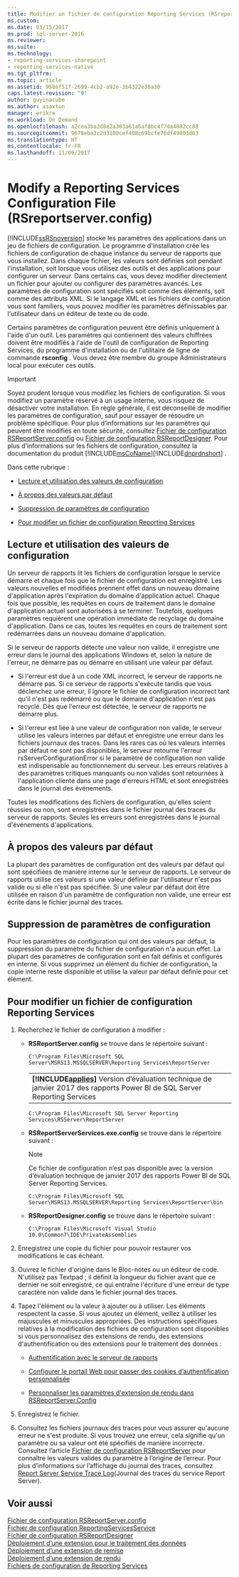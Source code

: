 ```yaml
---
title: Modifier un fichier de configuration Reporting Services (RSreportserver.config) | Microsoft Docs
ms.custom: 
ms.date: 03/15/2017
ms.prod: sql-server-2016
ms.reviewer: 
ms.suite: 
ms.technology:
- reporting-services-sharepoint
- reporting-services-native
ms.tgt_pltfrm: 
ms.topic: article
ms.assetid: 958ef51f-2699-4cb2-a92e-3b4322e36a30
caps.latest.revision: "9"
author: guyinacube
ms.author: asaxton
manager: erikre
ms.workload: On Demand
ms.openlocfilehash: a2cea3ba2d8e2a303a61a6af8bc4f7da4802cc88
ms.sourcegitcommit: 9678eba3c2d3100cef408c69bcfe76df49803d63
ms.translationtype: HT
ms.contentlocale: fr-FR
ms.lasthandoff: 11/09/2017
---
```

# <a name="modify-a-reporting-services-configuration-file-rsreportserverconfig"></a>Modify a Reporting Services Configuration File (RSreportserver.config)
  [!INCLUDE[ssRSnoversion](../../includes/ssrsnoversion-md.md)] stocke les paramètres des applications dans un jeu de fichiers de configuration. Le programme d'installation crée les fichiers de configuration de chaque instance du serveur de rapports que vous installez. Dans chaque fichier, les valeurs sont définies soit pendant l'installation, soit lorsque vous utilisez des outils et des applications pour configurer un serveur. Dans certains cas, vous devez modifier directement un fichier pour ajouter ou configurer des paramètres avancés. Les paramètres de configuration sont spécifiés soit comme des éléments, soit comme des attributs XML. Si le langage XML et les fichiers de configuration vous sont familiers, vous pouvez modifier les paramètres définissables par l'utilisateur dans un éditeur de texte ou de code.  
  
 Certains paramètres de configuration peuvent être définis uniquement à l'aide d'un outil. Les paramètres qui contiennent des valeurs chiffrées doivent être modifiés à l'aide de l'outil de configuration de Reporting Services, du programme d'installation ou de l'utilitaire de ligne de commande **rsconfig** . Vous devez être membre du groupe Administrateurs local pour exécuter ces outils.  
  
> [!IMPORTANT]  
>  Soyez prudent lorsque vous modifiez les fichiers de configuration. Si vous modifiez un paramètre réservé à un usage interne, vous risquez de désactiver votre installation. En règle générale, il est déconseillé de modifier les paramètres de configuration, sauf pour essayer de résoudre un problème spécifique. Pour plus d’informations sur les paramètres qui peuvent être modifiés en toute sécurité, consultez [Fichier de configuration RSReportServer.config](../../reporting-services/report-server/rsreportserver-config-configuration-file.md) ou [Fichier de configuration RSReportDesigner](../../reporting-services/report-server/rsreportdesigner-configuration-file.md). Pour plus d’informations sur les fichiers de configuration, consultez la documentation du produit [!INCLUDE[msCoName](../../includes/msconame-md.md)][!INCLUDE[dnprdnshort](../../includes/dnprdnshort-md.md)] .  
  
 Dans cette rubrique :  
  
-   [Lecture et utilisation des valeurs de configuration](#bkmk_read_values)  
  
-   [À propos des valeurs par défaut](#bkmk_default_values)  
  
-   [Suppression de paramètres de configuration](#bkmk_delete_config_settings)  
  
-   [Pour modifier un fichier de configuration Reporting Services](#bkmk_edit_configuation_file)  
  
##  <a name="bkmk_read_values"></a> Lecture et utilisation des valeurs de configuration  
 Un serveur de rapports lit les fichiers de configuration lorsque le service démarre et chaque fois que le fichier de configuration est enregistré. Les valeurs nouvelles et modifiées prennent effet dans un nouveau domaine d'application après l'expiration du domaine d'application actuel. Chaque fois que possible, les requêtes en cours de traitement dans le domaine d'application actuel sont autorisées à se terminer. Toutefois, quelques paramètres requièrent une opération immédiate de recyclage du domaine d'application. Dans ce cas, toutes les requêtes en cours de traitement sont redémarrées dans un nouveau domaine d'application.  
  
 Si le serveur de rapports détecte une valeur non valide, il enregistre une erreur dans le journal des applications Windows et, selon la nature de l'erreur, ne démarre pas ou démarre en utilisant une valeur par défaut.  
  
-   Si l'erreur est due à un code XML incorrect, le serveur de rapports ne démarre pas. Si ce serveur de rapports s'exécute tandis que vous déclenchez une erreur, il ignore le fichier de configuration incorrect tant qu'il n'est pas redémarré ou que le domaine d'application n'est pas recyclé. Dès que l'erreur est détectée, le serveur de rapports ne démarre plus.  
  
-   Si l'erreur est liée à une valeur de configuration non valide, le serveur utilise les valeurs internes par défaut et enregistre une erreur dans les fichiers journaux des traces. Dans les rares cas où les valeurs internes par défaut ne sont pas disponibles, le serveur retourne l'erreur rsServerConfigurationError si le paramètre de configuration non valide est indispensable au fonctionnement du serveur. Les erreurs relatives à des paramètres critiques manquants ou non valides sont retournées à l'application cliente dans une page d'erreurs HTML et sont enregistrées dans le journal des événements.  
  
 Toutes les modifications des fichiers de configuration, qu'elles soient réussies ou non, sont enregistrées dans le fichier journal des traces du serveur de rapports. Seules les erreurs sont enregistrées dans le journal d'événements d'applications.  
  
##  <a name="bkmk_default_values"></a> À propos des valeurs par défaut  
 La plupart des paramètres de configuration ont des valeurs par défaut qui sont spécifiées de manière interne sur le serveur de rapports. Le serveur de rapports utilise ces valeurs si une valeur définie par l'utilisateur n'est pas valide ou si elle n'est pas spécifiée. Si une valeur par défaut doit être utilisée en raison d'un paramètre de configuration non valide, une erreur est écrite dans le fichier journal des traces.  
  
##  <a name="bkmk_delete_config_settings"></a> Suppression de paramètres de configuration  
 Pour les paramètres de configuration qui ont des valeurs par défaut, la suppression du paramètre du fichier de configuration n'a aucun effet. La plupart des paramètres de configuration sont en fait définis et configurés en interne. Si vous supprimez un élément du fichier de configuration, la copie interne reste disponible et utilise la valeur par défaut définie pour cet élément.  
  
##  <a name="bkmk_edit_configuation_file"></a> Pour modifier un fichier de configuration Reporting Services  
  
1.  Recherchez le fichier de configuration à modifier :  
  
    -   **RSReportServer.config** se trouve dans le répertoire suivant :  
  
        ```  
        C:\Program Files\Microsoft SQL Server\MSRS13.MSSQLSERVER\Reporting Services\ReportServer  
        ```  
        
        ||  
        |-|  
        |**[!INCLUDE[applies](../../includes/applies-md.md)]** Version d’évaluation technique de janvier 2017 des rapports Power BI de SQL Server Reporting Services|
        
        ```  
        C:\Program Files\Microsoft SQL Server Reporting Services\RSServer\ReportServer
        ```
  
    -   **RSReportServerServices.exe.config** se trouve dans le répertoire suivant :  
    
        > [!NOTE] 
        > Ce fichier de configuration n’est pas disponible avec la version d’évaluation technique de janvier 2017 des rapports Power BI de SQL Server Reporting Services.
  
        ```  
        C:\Program Files\Microsoft SQL Server\MSRS13.MSSQLSERVER\Reporting Services\ReportServer\bin  
        ```  
  
    -   **RSReportDesigner.config** se trouve dans le répertoire suivant :  
  
        ```  
        C:\Program Files\Microsoft Visual Studio 10.0\Common7\IDE\PrivateAssemblies  
        ```  
  
2.  Enregistrez une copie du fichier pour pouvoir restaurer vos modifications le cas échéant.  
  
3.  Ouvrez le fichier d'origine dans le Bloc-notes ou un éditeur de code. N'utilisez pas Textpad ; il définit la longueur du fichier avant que ce dernier ne soit enregistré, ce qui entraîne l'écriture d'une erreur de type caractère non valide dans le fichier journal des traces.  
  
4.  Tapez l'élément ou la valeur à ajouter ou à utiliser. Les éléments respectent la casse. Si vous ajoutez un élément, veillez à utiliser les majuscules et minuscules appropriées. Des instructions spécifiques relatives à la modification des fichiers de configuration sont disponibles si vous personnalisez des extensions de rendu, des extensions d'authentification ou des extensions pour le traitement des données :  
  
    -   [Authentification avec le serveur de rapports](../../reporting-services/security/authentication-with-the-report-server.md)  
  
    -   [Configurer le portail Web pour passer des cookies d’authentification personnalisée](../../reporting-services/security/configure-the-web-portal-to-pass-custom-authentication-cookies.md)
  
    -   [Personnaliser les paramètres d'extension de rendu dans RSReportServer.Config](../../reporting-services/customize-rendering-extension-parameters-in-rsreportserver-config.md)  
  
5.  Enregistrez le fichier.  
  
6.  Consultez les fichiers journaux des traces pour vous assurer qu'aucune erreur ne s'est produite. Si vous trouvez une erreur, cela signifie qu'un paramètre ou sa valeur ont été spécifiés de manière incorrecte. Consultez l’article [Fichier de configuration RSReportServer](../../reporting-services/report-server/rsreportserver-config-configuration-file.md) pour connaître les valeurs valides du paramètre à l’origine de l’erreur. Pour plus d’informations sur l’affichage du journal des traces, consultez [Report Server Service Trace Log](../../reporting-services/report-server/report-server-service-trace-log.md)(Journal des traces du service Report Server).  
  
## <a name="see-also"></a>Voir aussi  
 [Fichier de configuration RSReportServer.config](../../reporting-services/report-server/rsreportserver-config-configuration-file.md)   
 [Fichier de configuration ReportingServicesService](../../reporting-services/report-server/reportingservicesservice-configuration-file.md)   
 [Fichier de configuration RSReportDesigner](../../reporting-services/report-server/rsreportdesigner-configuration-file.md)   
 [Déploiement d’une extension pour le traitement des données](../../reporting-services/extensions/data-processing/deploying-a-data-processing-extension.md)   
 [Déploiement d’une extension de remise](../../reporting-services/extensions/delivery-extension/deploying-a-delivery-extension.md)   
 [Déploiement d’une extension de rendu](../../reporting-services/extensions/rendering-extension/deploying-a-rendering-extension.md)   
 [Fichiers de configuration de Reporting Services](../../reporting-services/report-server/reporting-services-configuration-files.md)  
  
  
